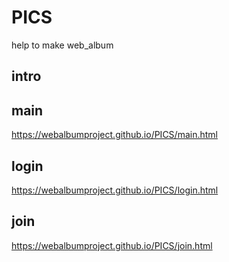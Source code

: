 # PICS
help to make web_album

## intro 

## main
https://webalbumproject.github.io/PICS/main.html

## login
https://webalbumproject.github.io/PICS/login.html

## join
https://webalbumproject.github.io/PICS/join.html
